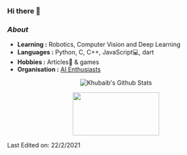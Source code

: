 ### Hi there 👋


### <i>About</i>

-  **Learning :** Robotics, Computer Vision and Deep Learning	
-  **Languages :** Python, C, C++, JavaScript💻, dart
-  **Hobbies :** Articles📕 & games
-  **Organisation :** [AI Enthusiasts](https://https://github.com/AIEnthusiasts)

<p align="center">
  <img alt="Khubaib's Github Stats" src="https://github-readme-stats.vercel.app/api?username=KhubaibKhan&show_icons=true&theme=radical">
</p>

<p align="center">
  <img width="200" height="100" src="https://math.sun.ac.za/prodinger/thanks.gif">
</p>


Last Edited on: 22/2/2021
